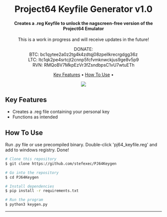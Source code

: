 <h1 align="center">
Project64 Keyfile Generator v1.0
</h1>


<h4 align="center">Creates a .reg Keyfile to unlock the nagscreen-free version of the Project64 Emulator</h4>
<p align="center">
This is a work in progress and will receive updates in the future!
</p>
<p align="center">
DONATE:<br>
BTC:
bc1qytee2a0z2tg4k4zdtqj08zpellkrecrgdgg36z<br>
LTC:
ltc1qk2pe4srtcjt2cnnp5fcfvmknwckjus9ge8v5p9<br>
RVN:
RMQoBV7MkpEzVr3fZsndbpsC1vU7wtuETh<br>
</p>

<p align="center">
  <a href="#key-features">Key Features</a> •
  <a href="#how-to-use">How To Use</a> •
</p>


<p align="center">
  <img src="https://i.ibb.co/sQY6JGm/Animation.gif"> 
</p>


## Key Features

* Creates a .reg file containing your personal key
* Functions as intended

## How To Use

Run .py file or use precompiled binary. Double-click 'pj64_keyfile.reg' and add to windows registry. Done!

```bash
# Clone this repository
$ git clone https://github.com/stefexec/PJ64Keygen

# Go into the repository
$ cd PJ64Keygen

# Install dependencies
$ pip install -r requirements.txt

# Run the program
$ python3 keygen.py
```



---

